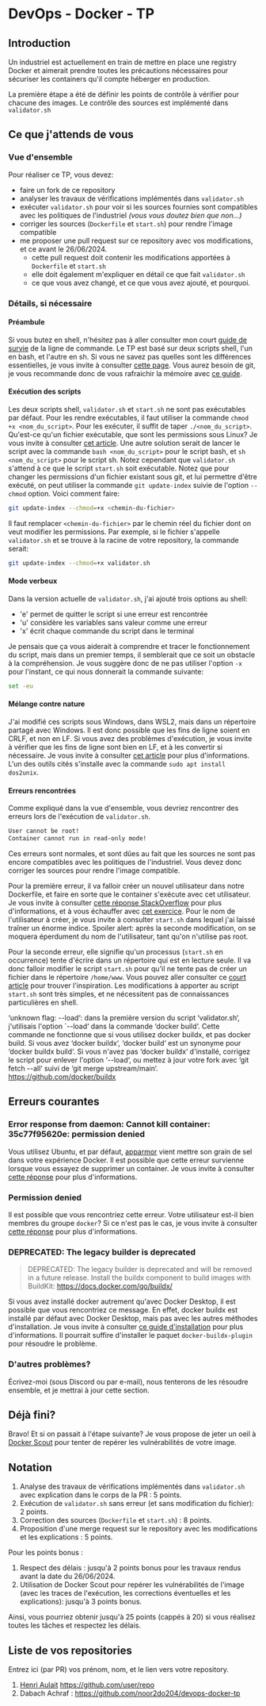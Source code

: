 # DevOps - Docker - TP

## Introduction

Un industriel est actuellement en train de mettre en place une registry Docker et aimerait prendre toutes les précautions nécessaires pour sécuriser les containers qu'il compte héberger en production.

La première étape a été de définir les points de contrôle à vérifier pour chacune des images. Le contrôle des sources est implémenté dans `validator.sh`

## Ce que j'attends de vous

### Vue d'ensemble

Pour réaliser ce TP, vous devez:

- faire un fork de ce repository
- analyser les travaux de vérifications implémentés dans `validator.sh`
- exécuter `validator.sh` pour voir si les sources fournies sont compatibles avec les politiques de l'industriel *(vous vous doutez bien que non...)*
- corriger les sources (`Dockerfile` et `start.sh`) pour rendre l'image compatible
- me proposer une pull request sur ce repository avec vos modifications, et ce avant le 26/06/2024.
  - cette pull request doit contenir les modifications apportées à `Dockerfile` et `start.sh`
  - elle doit également m'expliquer en détail ce que fait `validator.sh`
  - ce que vous avez changé, et ce que vous avez ajouté, et pourquoi.

### Détails, si nécessaire

#### Préambule

Si vous butez en shell, n'hésitez pas à aller consulter mon court [guide de survie](https://gounthar.github.io/cours-devops-docker/main/#/ligne_de_commande) de la ligne de commande.
Le TP est basé sur deux scripts shell, l'un en bash, et l'autre en sh.
Si vous ne savez pas quelles sont les différences essentielles, je vous invite à consulter [cette page](https://www.delftstack.com/fr/howto/linux/sh-and-bash/).
Vous aurez besoin de git, je vous recommande donc de vous rafraichir la mémoire avec [ce guide](https://gounthar.github.io/cours-devops-docker/main/#/git).

#### Exécution des scripts

Les deux scripts shell, `validator.sh` et `start.sh` ne sont pas exécutables par défaut.
Pour les rendre exécutables, il faut utiliser la commande `chmod +x <nom_du_script>`.
Pour les exécuter, il suffit de taper `./<nom_du_script>`.
Qu'est-ce qu'un fichier exécutable, que sont les permissions sous Linux? Je vous invite à consulter [cet article](https://doc.ubuntu-fr.org/permissions).
Une autre solution serait de lancer le script avec la commande `bash <nom_du_script>` pour le script bash, et `sh <nom_du_script>` pour le script sh.
Notez cependant que `validator.sh` s'attend à ce que le script `start.sh` soit exécutable.
Notez que pour changer les permissions d'un fichier existant sous git, et lui permettre d'être exécuté, on peut utiliser la commande `git update-index` suivie de l'option `--chmod` option.
Voici comment faire:

```bash
git update-index --chmod=+x <chemin-du-fichier>
```

Il faut remplacer `<chemin-du-fichier>` par le chemin réel du fichier dont on veut modifier les permissions.
Par exemple, si le fichier s'appelle `validator.sh` et se trouve à la racine de votre repository, la commande serait:

```bash
git update-index --chmod=+x validator.sh
```

#### Mode verbeux

Dans la version actuelle de `validator.sh`, j'ai ajouté trois options au shell:
- 'e' permet de quitter le script si une erreur est rencontrée
- 'u' considère les variables sans valeur comme une erreur
- 'x' écrit chaque commande du script dans le terminal

Je pensais que ça vous aiderait à comprendre et tracer le fonctionnement du script, mais dans un premier temps, il semblerait que ce soit un obstacle à la compréhension.
Je vous suggère donc de ne pas utiliser l'option `-x` pour l'instant, ce qui nous donnerait la commande suivante:

```bash
set -eu
```

#### Mélange contre nature

J'ai modifié ces scripts sous Windows, dans WSL2, mais dans un répertoire partagé avec Windows.
Il est donc possible que les fins de ligne soient en CRLF, et non en LF.
Si vous avez des problèmes d'exécution, je vous invite à vérifier que les fins de ligne sont bien en LF, et à les convertir si nécessaire.
Je vous invite à consulter [cet article](https://www.cyberciti.biz/faq/howto-unix-linux-convert-dos-newlines-cr-lf-unix-text-format/) pour plus d'informations.
L'un des outils cités s'installe avec la commande `sudo apt install dos2unix`.

#### Erreurs rencontrées

Comme expliqué dans la vue d'ensemble, vous devriez rencontrer des erreurs lors de l'exécution de `validator.sh`.

```bash
User cannot be root!
Container cannot run in read-only mode!
```

Ces erreurs sont normales, et sont dûes au fait que les sources ne sont pas encore compatibles avec les politiques de l'industriel.
Vous devez donc corriger les sources pour rendre l'image compatible.

Pour la première erreur, il va falloir créer un nouvel utilisateur dans notre Dockerfile, et faire en sorte que le container s'exécute avec cet utilisateur.
Je vous invite à consulter [cette réponse StackOverflow](https://stackoverflow.com/a/27703359/2938320) pour plus d'informations, et à vous échauffer avec [cet exercice](https://redhatgov.io/workshops/security_containers/exercise1.2/).
Pour le nom de l'utilisateur à créer, je vous invite à consulter `start.sh` dans lequel j'ai laissé traîner un énorme indice.
Spoiler alert: après la seconde modification, on se moquera éperdument du nom de l'utilisateur, tant qu'on n'utilise pas root.

Pour la seconde erreur, elle signifie qu'un processus (`start.sh` en occurrence) tente d'écrire dans un répertoire qui est en lecture seule.
Il va donc falloir modifier le script `start.sh` pour qu'il ne tente pas de créer un fichier dans le répertoire `/home/www`.
Vous pouvez aller consulter ce [court article](https://projectatomic.io/blog/2015/12/making-docker-images-write-only-in-production/) pour trouver l'inspiration. Les modifications à apporter au script `start.sh` sont très simples, et ne nécessitent pas de connaissances particulières en shell.

‘unknown flag: --load‘: dans la première version du script ‘validator.sh‘, j'utilisais l'option `--load‘ dans la commande ‘docker build‘.
Cette commande ne fonctionne que si vous utilisez docker buildx, et pas docker build. Si vous avez ‘docker buildx‘, ‘docker build‘ est un synonyme pour ‘docker buildx build‘.
Si vous n'avez pas ‘docker buildx‘ d'installé, corrigez le script pour enlever l'option ‘--load‘, ou mettez à jour votre fork avec ‘git fetch --all‘ suivi de ‘git merge upstream/main‘.
https://github.com/docker/buildx

## Erreurs courantes

### Error response from daemon: Cannot kill container: 35c77f95620e: permission denied

Vous utilisez Ubuntu, et par défaut, [apparmor](https://guide.ubuntu-fr.org/14.04/server/apparmor.html) vient mettre son grain de sel dans votre expérience Docker.
Il est possible que cette erreur survienne lorsque vous essayez de supprimer un container.
Je vous invite à consulter [cette réponse](https://forums.docker.com/t/can-not-stop-docker-container-permission-denied-error/41142/7) pour plus d'informations.

### Permission denied

Il est possible que vous rencontriez cette erreur. Votre utilisateur est-il bien membres du groupe `docker`? Si ce n'est pas le cas, je vous invite à consulter [cette réponse](https://askubuntu.com/a/477554/1098270) pour plus d'informations.

### DEPRECATED: The legacy builder is deprecated

> DEPRECATED: The legacy builder is deprecated and will be removed in a future release.
Install the buildx component to build images with BuildKit:
https://docs.docker.com/go/buildx/

Si vous avez installé docker autrement qu'avec Docker Desktop, il est possible que vous rencontriez ce message.
En effet, docker buildx est installé par défaut avec Docker Desktop, mais pas avec les autres méthodes d'installation.
Je vous invite à consulter [ce guide d'installation](https://docs.docker.com/engine/install/ubuntu/) pour plus d'informations.
Il pourrait suffire d'installer le paquet `docker-buildx-plugin` pour résoudre le problème.

### D'autres problèmes?

Écrivez-moi (sous Discord ou par e-mail), nous tenterons de les résoudre ensemble, et je mettrai à jour cette section.

## Déjà fini?

Bravo! Et si on passait à l'étape suivante?
Je vous propose de jeter un oeil à [Docker Scout](https://docs.docker.com/scout/) pour tenter de repérer les vulnérabilités de votre image.

## Notation

1. Analyse des travaux de vérifications implémentés dans `validator.sh` avec explication dans le corps de la PR : 5 points.
2. Exécution de `validator.sh` sans erreur (et sans modification du fichier): 2 points.
3. Correction des sources (`Dockerfile` et `start.sh`) : 8 points.
4. Proposition d'une merge request sur le repository avec les modifications et les explications : 5 points.

Pour les points bonus :  
1. Respect des délais : jusqu'à 2 points bonus pour les travaux rendus avant la date du 26/06/2024.
2. Utilisation de Docker Scout pour repérer les vulnérabilités de l'image (avec les traces de l'exécution, les corrections éventuelles et les explications): jusqu'à 3 points bonus.

Ainsi, vous pourriez obtenir jusqu'à 25 points (cappés à 20) si vous réalisez toutes les tâches et respectez les délais.

## Liste de vos repositories

Entrez ici (par PR) vos prénom, nom, et le lien vers votre repository.

1. [Henri Aulait](https://github.com/user/repo) https://github.com/user/repo
2. Dabach Achraf : https://github.com/noor2do204/devops-docker-tp
